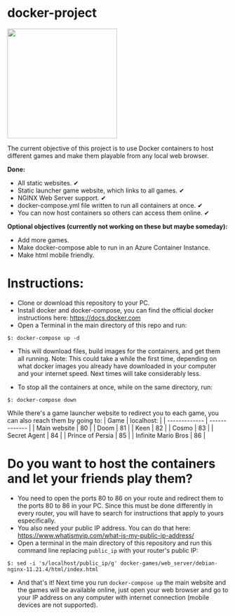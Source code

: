 # docker-project

<img src="https://www.docker.com/sites/default/files/d8/styles/role_icon/public/2019-07/Moby-logo.png?itok=sYH_JEaJ" width="250px">

The current objective of this project is to use Docker containers to host different games and make them playable from any local web browser.

__Done:__
- All static websites. ✔
- Static launcher game website, which links to all games. ✔
- NGINX Web Server support. ✔
- docker-compose.yml file written to run all containers at once. ✔
- You can now host containers so others can access them online. ✔

__Optional objectives (currently not working on these but maybe someday):__
- Add more games.
- Make docker-compose able to run in an Azure Container Instance.
- Make html mobile friendly.

# Instructions:
- Clone or download this repository to your PC.
- Install docker and docker-compose, you can find the official docker instructions here: https://docs.docker.com
- Open a Terminal in the main directory of this repo and run:
```
$: docker-compose up -d
```
- This will download files, build images for the containers, and get them all running. Note: This could take a while the first time, depending on what docker images you already have downloaded in your computer and your internet speed. Next times will take considerably less.

- To stop all the containers at once, while on the same directory, run:
```
$: docker-compose down
```

While there's a game launcher website to redirect you to each game, you can also reach them by going to:
| Game | localhost: |
| ------------- | ------------- |
| Main website | 80  |
| Doom | 81  |
| Keen | 82  |
| Cosmo | 83  |
| Secret Agent | 84  |
| Prince of Persia | 85  |
| Infinite Mario Bros | 86  |

# Do you want to host the containers and let your friends play them?
- You need to open the ports 80 to 86 on your route and redirect them to the ports 80 to 86 in your PC. Since this must be done differently in every router, you will have to search for instructions that apply to yours especifically.
- You also need your public IP address. You can do that here: https://www.whatismyip.com/what-is-my-public-ip-address/
- Open a terminal in the main directory of this repository and run this command line replacing ```public_ip``` with your router's public IP:
```
$: sed -i 's/localhost/public_ip/g' docker-games/web_server/debian-nginx-11.21.4/html/index.html
```
- And that's it! Next time you run ```docker-compose up``` the main website and the games will be available online, just open your web browser and go to your IP address on any computer with internet connection (mobile devices are not supported).

